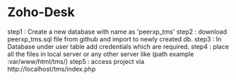 # Zoho-Desk

step1 : Create a new database with name as 'peerxp_tms'
step2 : download peerxp_tms.sql file from github and import to newly created db.
step3 : In Database under user table add credentials which are required.
step4 : place all the files in local server or any other server like (path example :var/www/html/tms/)
step5 : access project via http://localhost/tms/index.php

